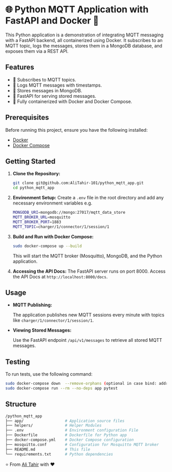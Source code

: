 # 🌐 Python MQTT Application with FastAPI and Docker 🐳

This Python application is a demonstration of integrating MQTT messaging with a FastAPI backend, all containerized using Docker. It subscribes to an MQTT topic, logs the messages, stores them in a MongoDB database, and exposes them via a REST API.

## Features

- 📡 Subscribes to MQTT topics.
- 📝 Logs MQTT messages with timestamps.
- 💾 Stores messages in MongoDB.
- 🚀 FastAPI for serving stored messages.
- 🐳 Fully containerized with Docker and Docker Compose.

## Prerequisites

Before running this project, ensure you have the following installed:

- [Docker](https://www.docker.com/get-started)
- [Docker Compose](https://docs.docker.com/compose/install/)

## Getting Started

1. **Clone the Repository:**

   ```bash
   git clone git@github.com:AliTahir-101/python_mqtt_app.git
   cd python_mqtt_app
   ```

2. **Environment Setup:**
   Create a `.env` file in the root directory and add any necessary environment variables e.g.

   ```bash
   MONGODB_URI=mongodb://mongo:27017/mqtt_data_store
   MQTT_BROKER_URL=mosquitto
   MQTT_BROKER_PORT=1883
   MQTT_TOPIC=charger/1/connector/1/session/1
   ```

3. **Build and Run with Docker Compose:**

   ```bash
   sudo docker-compose up --build
   ```

   This will start the MQTT broker (Mosquitto), MongoDB, and the Python application.

4. **Accessing the API Docs:**
   The FastAPI server runs on port 8000. Access the API Docs at `http://localhost:8000/docs`.

## Usage

- **MQTT Publishing:**

  The application publishes new MQTT sessions every minute with topics like `charger/1/connector/1/session/1`.

- **Viewing Stored Messages:**

  Use the FastAPI endpoint `/api/v1/messages` to retrieve all stored MQTT messages.

## Testing

To run tests, use the following command:

```bash
sudo docker-compose down  --remove-orphans (optional in case bind: address error)
sudo docker-compose run --rm --no-deps app pytest
```

## Structure

```bash
/python_mqtt_app
├── app/                  # Application source files
├── helpers/              # Helper Modules
├── .env                  # Environment configuration File
├── Dockerfile            # Dockerfile for Python app
├── docker-compose.yml    # Docker Compose configuration
├── mosquitto.conf        # Configuration for Mosquitto MQTT broker
├── README.md             # This file
└── requirements.txt      # Python dependencies

```

⭐️ From [Ali Tahir](https://github.com/AliTahir-101) with ❤️
